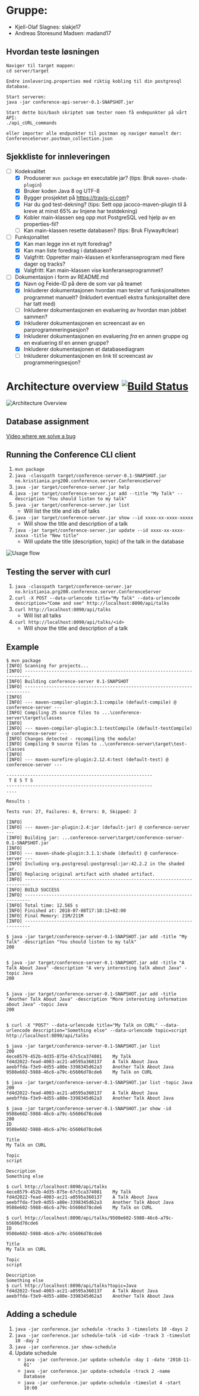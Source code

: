 # Gruppe: 
* Kjell-Olaf Slagnes: slakje17
* Andreas Storesund Madsen: madand17

## Hvordan teste løsningen
```
Naviger til target mappen:
cd server/target

Endre innlevering.properties med riktig kobling til din postgresql database.

Start serveren:
java -jar conference-api-server-0.1-SNAPSHOT.jar

Start dette bin/bash skriptet som tester noen få endepunkter på vårt API:
./api_cURL_commands

eller importer alle endpunkter til postman og naviger manuelt der:
ConferenceServer.postman_collection.json
```

## Sjekkliste for innleveringen

- [ ] Kodekvalitet
    - [x] Produserer `mvn package` en executable jar? (tips: Bruk `maven-shade-plugin`)
    - [x] Bruker koden Java 8 og UTF-8
    - [x] Bygger prosjektet på https://travis-ci.com?
    - [x] Har du god test-dekning? (tips: Sett opp jacoco-maven-plugin til å kreve at minst 65% av linjene har testdekning)
    - [x] Kobler main-klassen seg opp mot PostgreSQL ved hjelp av en properties-fil?
    - [ ] Kan main-klassen resette databasen? (tips: Bruk Flyway#clear)
- [ ] Funksjonalitet
    - [x] Kan man legge inn et nytt foredrag?
    - [x] Kan man liste foredrag i databasen?
    - [x] Valgfritt: Oppretter main-klassen et konferanseprogram med flere dager og tracks?
    - [x] Valgfritt: Kan main-klassen vise konferanseprogrammet?
- [ ] Dokumentasjon i form av README.md
    - [x] Navn og Feide-ID på dere de som var på teamet
    - [x] Inkluderer dokumentasjonen hvordan man tester ut funksjonaliteten programmet manuelt? (Inkludert eventuell ekstra funksjonalitet dere har tatt med)
    - [ ] Inkluderer dokumentasjonen en evaluering av hvordan man jobbet sammen?
    - [x] Inkluderer dokumentasjonen en screencast av en parprogrammeringsesjon?
    - [x] Inkluderer dokumentasjonen en evaluering _fra_ en annen gruppe og en evaluering _til_ en annen gruppe?
    - [x] Inkluderer dokumentasjonen et databasediagram
    - [ ] Inkluderer dokumentasjonen en link til screencast av programmeringsesjon?

# Architecture overview [![Build Status](https://travis-ci.com/Westerdals/command-line-parser-exercise-asmadsen.svg?token=CtziNfWQqQxtrfWutyqx&branch=master)](https://travis-ci.com/Westerdals/command-line-parser-exercise-asmadsen)

![Architecture Overview](doc/conference-server.png)

## Database assignment
[Video where we solve a bug](https://youtu.be/KL9j5lVmp0c)


## Running the Conference CLI client

1. `mvn package`
2. `java -classpath target/conference-server-0.1-SNAPSHOT.jar no.kristiania.prg200.conference.server.ConferenceServer`
3. `java -jar target/conference-server.jar help`
4. `java -jar target/conference-server.jar add --title "My Talk" --description "You should listen to my talk"`
5. `java -jar target/conference-server.jar list`
	* Will list the title and ids of talks
6. `java -jar target/conference-server.jar show --id xxxx-xx-xxxx-xxxxx`
	* Will show the title and description of a talk
7. `java -jar target/conference-server.jar update --id xxxx-xx-xxxx-xxxxx -title "New title"`
	* Will update the title (description, topic) of the talk in the database

![Usage flow](doc/conference-server-flow.png)

## Testing the server with curl

1. `java -classpath target/conference-server.jar no.kristiania.prg200.conference.server.ConferenceServer`
2. `curl -X POST --data-urlencode title="My Talk" --data-urlencode description="Come and see" http://localhost:8090/api/talks`
3. `curl http://localhost:8090/api/talks`
	* Will list all talks
4. `curl http://localhost:8090/api/talks/<id>`
	* Will show the title and description of a talk

	
## Example

```
$ mvn package
[INFO] Scanning for projects...
[INFO] ------------------------------------------------------------------------
[INFO] Building conference-server 0.1-SNAPSHOT
[INFO] ------------------------------------------------------------------------
[INFO]
[INFO] --- maven-compiler-plugin:3.1:compile (default-compile) @ conference-server ---
[INFO] Compiling 25 source files to ...\conference-server\target\classes
[INFO]
[INFO] --- maven-compiler-plugin:3.1:testCompile (default-testCompile) @ conference-server ---
[INFO] Changes detected - recompiling the module!
[INFO] Compiling 9 source files to ..\conference-server\target\test-classes
[INFO]
[INFO] --- maven-surefire-plugin:2.12.4:test (default-test) @ conference-server ---

-------------------------------------------------------
 T E S T S
-------------------------------------------------------
....

Results :

Tests run: 27, Failures: 0, Errors: 0, Skipped: 2

[INFO]
[INFO] --- maven-jar-plugin:2.4:jar (default-jar) @ conference-server ---
[INFO] Building jar: ...conference-server\target/conference-server-0.1-SNAPSHOT.jar
[INFO]
[INFO] --- maven-shade-plugin:3.1.1:shade (default) @ conference-server ---
[INFO] Including org.postgresql:postgresql:jar:42.2.2 in the shaded jar.
[INFO] Replacing original artifact with shaded artifact.
[INFO] ------------------------------------------------------------------------
[INFO] BUILD SUCCESS
[INFO] ------------------------------------------------------------------------
[INFO] Total time: 12.565 s
[INFO] Finished at: 2018-07-08T17:18:12+02:00
[INFO] Final Memory: 21M/211M
[INFO] ------------------------------------------------------------------------

$ java -jar target/conference-server-0.1-SNAPSHOT.jar add -title "My Talk" -description "You should listen to my talk"
200


$ java -jar target/conference-server-0.1-SNAPSHOT.jar add -title "A Talk About Java" -description "A very interesting talk about Java" -topic Java
200


$ java -jar target/conference-server-0.1-SNAPSHOT.jar add -title "Another Talk About Java" -description "More interesting information about Java" -topic Java
200


$ curl -X "POST" --data-urlencode title="My Talk on CURL" --data-urlencode description="Something else" --data-urlencode topic=script http://localhost:8090/api/talks

$ java -jar target/conference-server-0.1-SNAPSHOT.jar list
200
4ece8579-452b-4d35-875e-67c5ca374081    My Talk
fd4d2022-fead-4003-ac21-a0595a360137    A Talk About Java
aeebffda-f3e9-4d55-a80e-3398345d62a3    Another Talk About Java
9508e602-5988-46c6-a79c-b5606d78cde6    My Talk on CURL

$ java -jar target/conference-server-0.1-SNAPSHOT.jar list -topic Java
200
fd4d2022-fead-4003-ac21-a0595a360137    A Talk About Java
aeebffda-f3e9-4d55-a80e-3398345d62a3    Another Talk About Java

$ java -jar target/conference-server-0.1-SNAPSHOT.jar show -id 9508e602-5988-46c6-a79c-b5606d78cde6
200
ID
9508e602-5988-46c6-a79c-b5606d78cde6

Title
My Talk on CURL

Topic
script

Description
Something else

$ curl http://localhost:8090/api/talks
4ece8579-452b-4d35-875e-67c5ca374081    My Talk
fd4d2022-fead-4003-ac21-a0595a360137    A Talk About Java
aeebffda-f3e9-4d55-a80e-3398345d62a3    Another Talk About Java
9508e602-5988-46c6-a79c-b5606d78cde6    My Talk on CURL

$ curl http://localhost:8090/api/talks/9508e602-5988-46c6-a79c-b5606d78cde6
ID
9508e602-5988-46c6-a79c-b5606d78cde6

Title
My Talk on CURL

Topic
script

Description
Something else
$ curl http://localhost:8090/api/talks?topic=Java
fd4d2022-fead-4003-ac21-a0595a360137    A Talk About Java
aeebffda-f3e9-4d55-a80e-3398345d62a3    Another Talk About Java
```


## Adding a schedule

1. `java -jar conference.jar schedule -tracks 3 -timeslots 10 -days 2`
2. `java -jar conference.jar schedule-talk -id <id> -track 3 -timeslot 10 -day 2`
3. `java -jar conference.jar show-schedule`
4. Update schedule
	* `java -jar conference.jar update-schedule -day 1 -date '2018-11-01'`
	* `java -jar conference.jar update-schedule -track 2 -name Database`
	* `java -jar conference.jar update-schedule -timeslot 4 -start 10:00`


	
